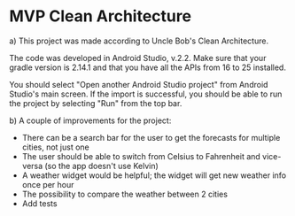 MVP Clean Architecture
==

a) This project was made according to Uncle Bob's Clean Architecture.

The code was developed in Android Studio, v.2.2. Make sure that your gradle version is 2.14.1 and that you have all the APIs from 16 to 25 installed.

You should select "Open another Android Studio project" from Android Studio's main screen. If the import is successful, you should
be able to run the project by selecting "Run" from the top bar.

b) A couple of improvements for the project:

- There can be a search bar for the user to get the forecasts for multiple cities, not just one
- The user should be able to switch from Celsius to Fahrenheit and vice-versa (so the app doesn't use Kelvin)
- A weather widget would be helpful; the widget will get new weather info once per hour
- The possibility to compare the weather between 2 cities
- Add tests